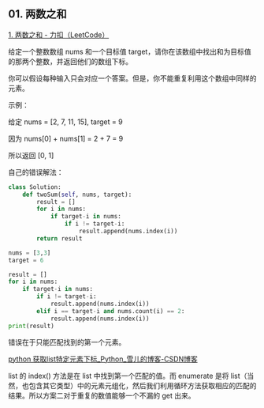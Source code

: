 ## 01. 两数之和

[1. 两数之和 - 力扣（LeetCode）](https://leetcode-cn.com/problems/two-sum/submissions/)

给定一个整数数组 nums 和一个目标值 target，请你在该数组中找出和为目标值的那两个整数，并返回他们的数组下标。

你可以假设每种输入只会对应一个答案。但是，你不能重复利用这个数组中同样的元素。

示例：

给定 nums = [2, 7, 11, 15], target = 9

因为 nums[0] + nums[1] = 2 + 7 = 9

所以返回 [0, 1]

自己的错误解法：

```py
class Solution:
    def twoSum(self, nums, target):
        result = []
        for i in nums:
            if target-i in nums:
                if i != target-i:
                    result.append(nums.index(i))
        return result
```

```py
nums = [3,3]
target = 6

result = []
for i in nums:
    if target-i in nums:
        if i != target-i:
            result.append(nums.index(i))
        elif i == target-i and nums.count(i) == 2:
            result.append(nums.index(i))
print(result)
```

错误在于只能匹配找到的第一个元素。

[python 获取list特定元素下标_Python_雪儿的博客-CSDN博客](https://blog.csdn.net/XUEER88888888888888/article/details/84986818)

list 的 index() 方法是在 list 中找到第一个匹配的值。而 enumerate 是将 list（当然，也包含其它类型）中的元素元组化，然后我们利用循环方法获取相应的匹配的结果。所以方案二对于重复的数值能够一个不漏的 get 出来。







